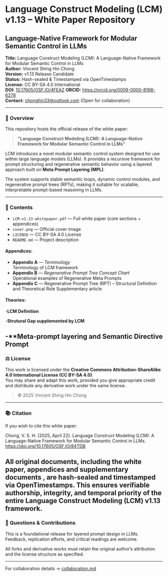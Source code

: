# Language Construct Modeling (LCM) v1.13 – White Paper Repository

## Language-Native Framework for Modular Semantic Control in LLMs

**Title:** Language Construct Modeling (LCM): A Language-Native Framework for Modular Semantic Control in LLMs  
**Author:** Vincent Shing Hin Chong  
**Version:** v1.13 Release Candidate  
**Status:** Hash-sealed & Timestamped via OpenTimestamps  
**License:** CC BY-SA 4.0 International  
**DOI:** [10.17605/OSF.IO/4FEAZ](https://doi.org/10.17605/OSF.IO/4FEAZ)
**ORCID:** https://orcid.org/0009-0000-8198-6278  
**Contact:** chonghin33@outlook.com (Open for collaboration)

---

### 📘 Overview

This repository hosts the official release of the white paper:

> **"Language Construct Modeling (LCM): A Language-Native Framework for Modular Semantic Control in LLMs"**

LCM introduces a novel modular semantic control system designed for use within large language models (LLMs). It provides a recursive framework for prompt structuring and regenerative semantic behavior using a layered approach built on **Meta Prompt Layering (MPL)**.

The system supports stable semantic loops, dynamic control modules, and regenerative prompt trees (RPTs), making it suitable for scalable, interpretable prompt-based reasoning in LLMs.

---

### 📁 Contents

- `LCM-v1.13-whitepaper.pdf` — Full white paper (core sections + appendices)
- `cover.png` — Official cover image
- `LICENSE` — CC BY-SA 4.0 License
- `README.md` — Project description

#### Appendices:
- **Appendix A** — *Terminology*  
  Terminology of LCM framework
- **Appendix B** — *Regenerative Prompt Tree Concept Chart*  
  Operational examples of Regenerative Meta Prompts 
- **Appendix C** — Regenerative Prompt Tree (RPT) – Structural Definition and Theoretical Role 
  Supplementary article

#### Theories:
-**LCM Definition**

-**Strutural Gap supplemented by LCM**

-**Meta-prompt layering and Semantic Directive Prompt
---

### ⚖️ License

This work is licensed under the **Creative Commons Attribution-ShareAlike 4.0 International License (CC BY-SA 4.0)**.  
You may share and adapt this work, provided you give appropriate credit and distribute any derivative work under the same license.

> © 2025 Vincent Shing Hin Chong

---

### 📚 Citation

If you wish to cite this white paper:

Chong, V. S. H. (2025, April 22). Language Construct Modeling  (LCM): A Language-Native Framework for Modular Semantic Control in LLMs. https://doi.org/10.17605/OSF.IO/84TDB

All original documents, including the white paper, appendices and supplementary documents , are hash-sealed and timestamped via OpenTimestamps. This ensures verifiable authorship, integrity, and temporal priority of the entire Language Construct Modeling (LCM) v1.13 framework.
---

### 🙋 Questions & Contributions

This is a foundational release for layered prompt design in LLMs.  
Feedback, replication efforts, and critical readings are welcome.

All forks and derivative works must retain the original author’s attribution and the license structure as specified.

---
For collaboration details → [collaboration.md](collaboration.md)
